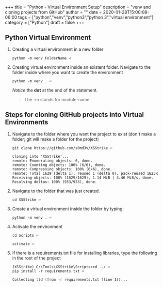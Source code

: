 +++
title = "Python - Virtual Environment Setup"
description = "venv and cloning projects from GitHub"
author = ""
date = 2020-01-28T15:00:08-06:00
tags = ["python","venv","python3","python 3","virtual environment"]
category = ["Python"]
draft = false
+++
## Python Virtual Environment
1. Creating a virtual environment in a new folder
	```
	python -m venv FolderName ⏎
	``` 
2. Creating virtual environment inside an existent folder. Navigate to the folder inside where you want to create the environment
	```
	python -m venv . ⏎
	``` 
	_Notice_ the **dot** at the end of the statement.
	
	> The -m stands for module-name. 
	
## Steps for cloning GitHub projects into Virtual Environments
1. Navigate to the folder where you want the project to exist (don't make a folder; git will make a folder for the project)
	```
	git clone https://github.com/s0md3v/XSStrike ⏎
	
	Cloning into 'XSStrike'...
	remote: Enumerating objects: 6, done.
	remote: Counting objects: 100% (6/6), done.
	remote: Compressing objects: 100% (6/6), done.
	remote: Total 1629 (delta 1), reused 1 (delta 0), pack-reused 1623R
	Receiving objects: 100% (1629/1629), 1.14 MiB | 4.46 MiB/s, done.
	Resolving deltas: 100% (953/953), done.
	``` 
2. Navigate to the folder that was just created.
	```
	cd XSStrike ⏎
	``` 
3. Create a virtual environment inside the folder by typing:
	```
	python -m venv . ⏎
	``` 
4. Activate the environment
	```
	cd Scripts ⏎
	
	activate ⏎
	``` 
5. If there is a requirements.txt file for installing libraries, type the following in the root of the project
	```
	(XSStrike) C:\Tools\XSStrike\Scripts>cd ../ ⏎
	pip install -r requirements.txt ⏎
	
	Collecting tld (from -r requirements.txt (line 1))...
	``` 
	
	